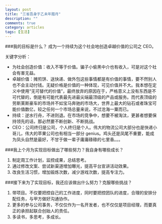 ```yaml
---
layout: post
title: "三省吾身于乙未年腊月"
description: ""
comments: true
category: articles
tags: [生活]
---
```

###我的目标是什么？
成为一个持续为这个社会地创造卓越价值的公司之 CEO。

关键字分析：

* 为社会创造价值：收入不等于价值。骗子小偷黑中介也有收入，可是对这个社会有害无益。
* 卓越价值：摊煎饼、送快递、做外包这些事情都是有价值的事情，要不然别人也不会主动付钱。无疑价格是价值的一种体现，可见价值并不大。我本想在定义中使用“无可替代的价值”，最终放弃的原因在于，严格意义上没有东西是不可代替的，倒是有可能代表最先进最尖端最顶级的产品或服务。而代表顶级的劳斯莱斯豪车的市场并不如宝马奔驰的市场大，世界上最大的钻石或者珠宝可能价值数亿，较之任何一个市场总量来说，不过沧海一粟而已。
* 持续：逆水行舟，不进则退。在市场的竞争中，想要不被淘汰，更甚者想要保持领先的话，那必然要不断创新、不断挑战。
* CEO：公司终归是公司，个人终归是个人。伟大的物流公司大部分也是快递小哥儿，伟大的苹果公司也有相当一部分 genius。鸡头还是凤尾不重要，能成为凤头自然是最好，不甘于做一辈子庸庸碌碌的七里香。。。

###我上个月为实现目标做出了哪些努力？我自身有哪些成长？
1. 制定周工作计划，监控成果，总结思考。
2. 通过修改文案、尝试新渠道增加曝光，提高平台宣讲活动效果。
3. 改良生活习惯，增加锻炼次数，减少游戏次数，提高专注力。

###接下来为了实现目标，我还应该做出什么努力？克服哪些挑战？

1. 带项目。不仅要把控自己的工作进度，同时要把控团队的进度，合理的安排分配任务，与甲方做好沟通协作。
2. 更多的参与公司事务，不仅仅作为一名开发者，也不仅仅是项目经理，而要真正的承担起联合创始人的责任。
3. 多读书，多思考，多成长。
